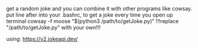 get a random joke and you can combine it with other programs like cowsay.
put line after into your .bashrc, to get a joke every time you open up terminal
cowsay -f moose "$(python3 /path/to/getJoke.py)"
!!!replace "/path/to/getJoke.py" with your own!!!

using:
 https://v2.jokeapi.dev/
